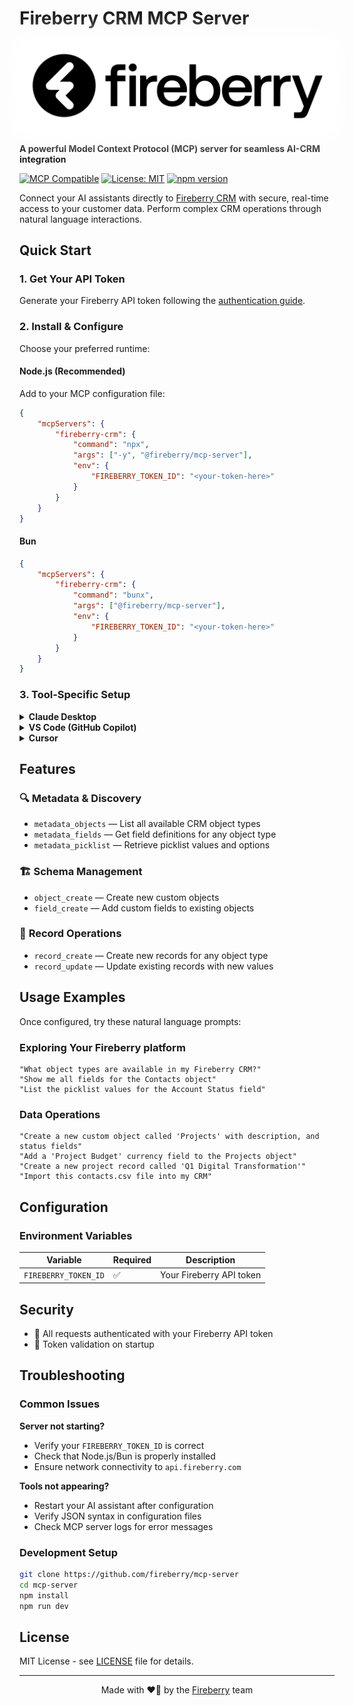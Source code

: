 # Fireberry CRM MCP Server

<a target="_blank" href="https://fireberry.com" align="center" style="filter:drop-shadow(0 0 18px #fff) drop-shadow(0 0 12px #fff)">
<img alt="Fireberry's Logo" src="./docs/fireberry-logo.svg">

</a>

**A powerful Model Context Protocol (MCP) server for seamless AI-CRM integration**

[![MCP Compatible](https://img.shields.io/badge/MCP-Compatible-blue.svg)](https://modelcontextprotocol.io)
[![License: MIT](https://img.shields.io/badge/License-MIT-yellow.svg)](https://opensource.org/licenses/MIT)
[![npm version](https://badge.fury.io/js/%40fireberry%2Fmcp-server.svg)](https://badge.fury.io/js/%40fireberry%2Fmcp-server)

</div>

Connect your AI assistants directly to [Fireberry CRM](https://fireberry.com) with secure, real-time access to your customer data. Perform complex CRM operations through natural language interactions.

## Quick Start

### 1. Get Your API Token

Generate your Fireberry API token following the [authentication guide](https://developers.fireberry.com/docs/authentication).

### 2. Install & Configure

Choose your preferred runtime:

#### Node.js (Recommended)

Add to your MCP configuration file:

```json
{
    "mcpServers": {
        "fireberry-crm": {
            "command": "npx",
            "args": ["-y", "@fireberry/mcp-server"],
            "env": {
                "FIREBERRY_TOKEN_ID": "<your-token-here>"
            }
        }
    }
}
```

#### Bun

```json
{
    "mcpServers": {
        "fireberry-crm": {
            "command": "bunx",
            "args": ["@fireberry/mcp-server"],
            "env": {
                "FIREBERRY_TOKEN_ID": "<your-token-here>"
            }
        }
    }
}
```

### 3. Tool-Specific Setup

<details>
<summary><strong>Claude Desktop</strong></summary>

Update `claude_desktop_config.json` [from MCP official docs](https://modelcontextprotocol.io/quickstart/user):

```json
{
    "mcpServers": {
        "fireberry-crm": {
            "command": "npx",
            "args": ["-y", "@fireberry/mcp-server"],
            "env": {
                "FIREBERRY_TOKEN_ID": "<your-token-here>"
            }
        }
    }
}
```

</details>

<details>
<summary><strong>VS Code (GitHub Copilot)</strong></summary>

Add to `.vscode/settings.json`:

```json
{
    "github.copilot.advanced": {
        "mcpServers": {
            "fireberry-crm": {
                "command": "npx",
                "args": ["-y", "@fireberry/mcp-server"],
                "env": {
                    "FIREBERRY_TOKEN_ID": "<your-token-here>"
                }
            }
        }
    }
}
```

</details>

<details>
<summary><strong>Cursor</strong></summary>

Navigate to Settings → MCP Servers and add:

```json
{
    "fireberry-crm": {
        "command": "npx",
        "args": ["-y", "@fireberry/mcp-server"],
        "env": {
            "FIREBERRY_TOKEN_ID": "<your-token-here>"
        }
    }
}
```

</details>

## Features

### 🔍 **Metadata & Discovery**

- `metadata_objects` — List all available CRM object types
- `metadata_fields` — Get field definitions for any object type
- `metadata_picklist` — Retrieve picklist values and options

### 🏗️ **Schema Management**

- `object_create` — Create new custom objects
- `field_create` — Add custom fields to existing objects

### 📝 **Record Operations**

- `record_create` — Create new records for any object type
- `record_update` — Update existing records with new values

## Usage Examples

Once configured, try these natural language prompts:

### Exploring Your Fireberry platform

```
"What object types are available in my Fireberry CRM?"
"Show me all fields for the Contacts object"
"List the picklist values for the Account Status field"
```

### Data Operations

```
"Create a new custom object called 'Projects' with description, and status fields"
"Add a 'Project Budget' currency field to the Projects object"
"Create a new project record called 'Q1 Digital Transformation'"
"Import this contacts.csv file into my CRM"
```

## Configuration

### Environment Variables

| Variable             | Required | Description              |
| -------------------- | -------- | ------------------------ |
| `FIREBERRY_TOKEN_ID` | ✅       | Your Fireberry API token |

## Security

- 🔐 All requests authenticated with your Fireberry API token
- 🔑 Token validation on startup

## Troubleshooting

### Common Issues

**Server not starting?**

- Verify your `FIREBERRY_TOKEN_ID` is correct
- Check that Node.js/Bun is properly installed
- Ensure network connectivity to `api.fireberry.com`

**Tools not appearing?**

- Restart your AI assistant after configuration
- Verify JSON syntax in configuration files
- Check MCP server logs for error messages

### Development Setup

```bash
git clone https://github.com/fireberry/mcp-server
cd mcp-server
npm install
npm run dev
```

## License

MIT License - see [LICENSE](LICENSE.md) file for details.

---

<div align="center">
Made with ❤️‍🔥 by the <a href="https://fireberry.com">Fireberry</a> team
</div>
